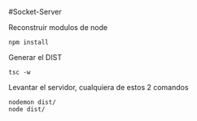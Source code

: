 #Socket-Server

Reconstruir modulos de node
```
npm install
```

Generar el DIST
```
tsc -w
```

Levantar el servidor, cualquiera de estos 2 comandos
```
nodemon dist/
node dist/
```

